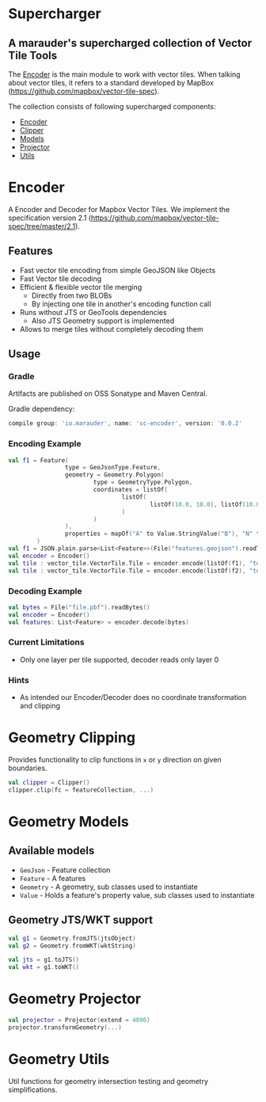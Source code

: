 # Supercharger

## A marauder's supercharged collection of Vector Tile Tools

The [Encoder](#encoder) is the main module to work with vector tiles.
When talking about vector tiles, it refers to a standard developed by MapBox (https://github.com/mapbox/vector-tile-spec).

The collection consists of following supercharged components:
* [Encoder](#encoder)
* [Clipper](#geometry-clipper)
* [Models](#geometry-models)
* [Projector](#geometry-projector)
* [Utils](#geometry-utils)

# Encoder

A Encoder and Decoder for Mapbox Vector Tiles. We implement the specification version 2.1
(https://github.com/mapbox/vector-tile-spec/tree/master/2.1).

## Features

* Fast vector tile encoding from simple GeoJSON like Objects
* Fast Vector tile decoding
* Efficient & flexible vector tile merging
   * Directly from two BLOBs
   * By injecting one tile in another's encoding function call
* Runs without JTS or GeoTools dependencies
   * Also JTS Geometry support is implemented
* Allows to merge tiles without completely decoding them

## Usage

### Gradle

Artifacts are published on OSS Sonatype and Maven Central.

Gradle dependency:
```groovy
compile group: 'io.marauder', name: 'sc-encoder', version: '0.0.2'
```

### Encoding Example

```kotlin
val f1 = Feature(
                type = GeoJsonType.Feature,
                geometry = Geometry.Polygon(
                        type = GeometryType.Polygon,
                        coordinates = listOf(
                                listOf(
                                        listOf(10.0, 10.0), listOf(10.0, 20.0), listOf(20.0, 20.0), listOf(20.0, 10.0), listOf(10.0, 10.0)
                                )
                        )
                ),
                properties = mapOf("A" to Value.StringValue("B"), "N" to Value.IntValue(3), "C" to Value.IntValue(2))
        )
val f1 = JSON.plain.parse<List<Feature>>(File("features.geojson").readText())
val encoder = Encoder()
val tile : vector_tile.VectorTile.Tile = encoder.encode(listOf(f1), "test1")
val tile : vector_tile.VectorTile.Tile = encoder.encode(listOf(f2), "test2")
```

### Decoding Example

```kotlin
val bytes = File("file.pbf").readBytes()
val encoder = Encoder()
val features: List<Feature> = encoder.decode(bytes)
```

### Current Limitations

* Only one layer per tile supported, decoder reads only layer 0

### Hints

* As intended our Encoder/Decoder does no coordinate transformation and clipping

# Geometry Clipping

Provides functionality to clip functions in `x` or `y` direction on given boundaries.

```kotlin
val clipper = Clipper()
clipper.clip(fc = featureCollection, ...)

```

# Geometry Models

## Available models
* `GeoJson` - Feature collection
* `Feature` - A features
* `Geometry` - A geometry, sub classes used to instantiate
* `Value` - Holds a feature's property value, sub classes used to instantiate

## Geometry JTS/WKT support

```kotlin
val g1 = Geometry.fromJTS(jtsObject)
val g2 = Geometry.fromWKT(wktString)

val jts = g1.toJTS()
val wkt = g1.toWKT()

```

# Geometry Projector

```kotlin
val projector = Projector(extend = 4096)
projector.transformGeometry(...)

```

# Geometry Utils

Util functions for geometry intersection testing and geometry simplifications.
